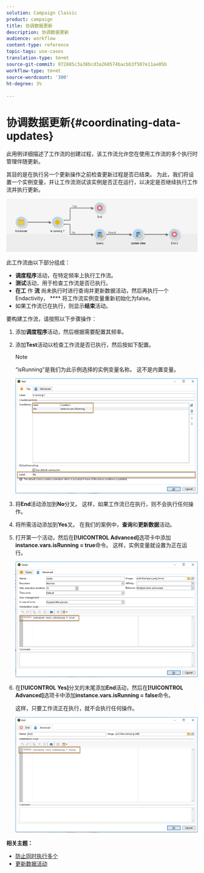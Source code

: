```yaml
---
solution: Campaign Classic
product: campaign
title: 协调数据更新
description: 协调数据更新
audience: workflow
content-type: reference
topic-tags: use-cases
translation-type: tm+mt
source-git-commit: 972885c3a38bcd3a260574bacbb3f507e11ae05b
workflow-type: tm+mt
source-wordcount: '300'
ht-degree: 3%

---
```



# 协调数据更新{#coordinating-data-updates}

此用例详细描述了工作流的创建过程，该工作流允许您在使用工作流的多个执行时管理伴随更新。

其目的是在执行另一个更新操作之前检查更新过程是否已结束。 为此，我们将设置一个实例变量，并让工作流测试该实例是否正在运行，以决定是否继续执行工作流并执行更新。

![](assets/uc_dataupdate_wkf.png)

此工作流由以下部分组成：

* **调度程序**&#x200B;活动，在特定频率上执行工作流。
* **测试**&#x200B;活动，用于检查工作流是否已执行。
* **在工** 作 **流** 尚未执行时进行查询并更新数据活动，然后再执行一个Endactivity， **** 将工作流实例变量重新初始化为false。
* 如果工作流已在执行，则显示&#x200B;**结束**&#x200B;活动。

要构建工作流，请按照以下步骤操作：

1. 添加&#x200B;**调度程序**&#x200B;活动，然后根据需要配置其频率。
1. 添加&#x200B;**Test**&#x200B;活动以检查工作流是否已执行，然后按如下配置。

   >[!NOTE]
   >
   >“isRunning”是我们为此示例选择的实例变量名称。 这不是内置变量。

   ![](assets/uc_dataupdate_test.png)

1. 将&#x200B;**End**&#x200B;活动添加到&#x200B;**No**&#x200B;分叉。 这样，如果工作流已在执行，则不会执行任何操作。
1. 将所需活动添加到&#x200B;**Yes**&#x200B;叉。 在我们的案例中，**查询**&#x200B;和&#x200B;**更新数据**&#x200B;活动。
1. 打开第一个活动，然后在&#x200B;**[!UICONTROL Advanced]**&#x200B;选项卡中添加&#x200B;**instance.vars.isRunning = true**&#x200B;命令。 这样，实例变量就设置为正在运行。

   ![](assets/uc_dataupdate_query.png)

1. 在&#x200B;**[!UICONTROL Yes]**&#x200B;分叉的末尾添加&#x200B;**End**&#x200B;活动，然后在&#x200B;**[!UICONTROL Advanced]**&#x200B;选项卡中添加&#x200B;**instance.vars.isRunning = false**&#x200B;命令。

   这样，只要工作流正在执行，就不会执行任何操作。

   ![](assets/uc_dataupdate_end.png)

**相关主题：**

* [防止同时执行多个](../../workflow/using/monitoring-workflow-execution.md#preventing-simultaneous-multiple-executions)
* [更新数据活动](../../workflow/using/update-data.md)


